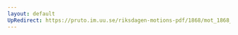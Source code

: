 ```yaml
---
layout: default
UpRedirect: https://pruto.im.uu.se/riksdagen-motions-pdf/1868/mot_1868__ak__106/mot_1868__ak__106-001.pdf
---
```

